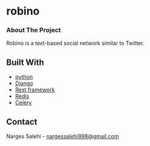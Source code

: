 # robino
<!-- ABOUT THE PROJECT -->
### About The Project
Robino is a text-based social network similar to Twitter.
## Built With

* [python](https://python.org/)
* [Django](https://www.djangoproject.com/)
* [Rest framework](https://www.django-rest-framework.org/)
* [Redis](https://redis.io/docs/data-types/)
* [Celery](https://docs.celeryq.dev/en/stable/)

<!-- CONTACT -->
## Contact

Narges Salehi - nargessalehi998@gmail.com

